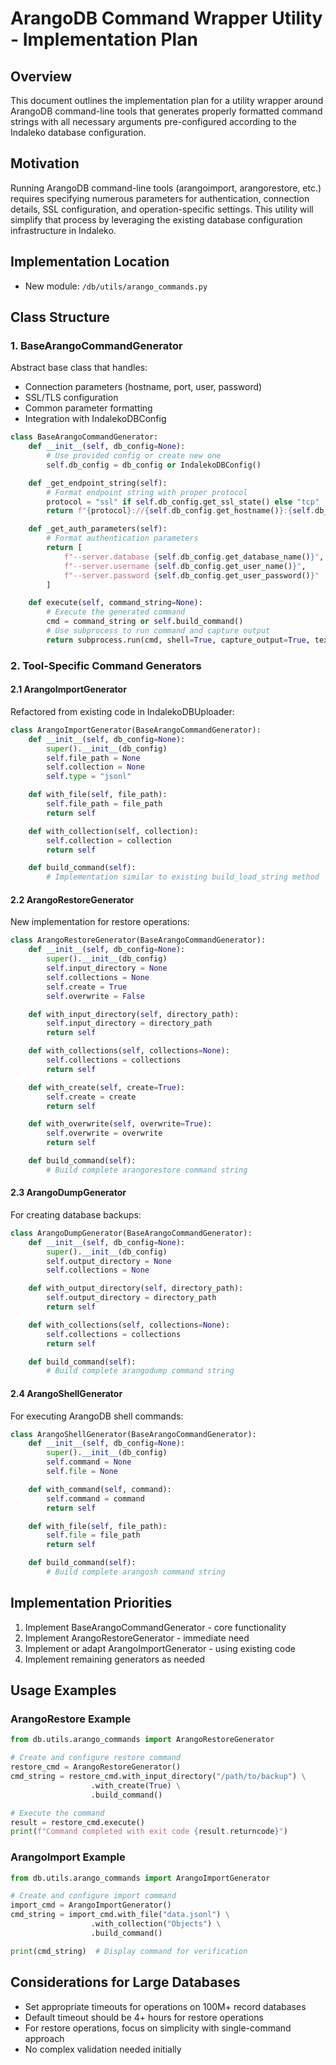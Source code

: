# ArangoDB Command Wrapper Utility - Implementation Plan

## Overview
This document outlines the implementation plan for a utility wrapper around ArangoDB command-line tools that generates properly formatted command strings with all necessary arguments pre-configured according to the Indaleko database configuration.

## Motivation
Running ArangoDB command-line tools (arangoimport, arangorestore, etc.) requires specifying numerous parameters for authentication, connection details, SSL configuration, and operation-specific settings. This utility will simplify that process by leveraging the existing database configuration infrastructure in Indaleko.

## Implementation Location
- New module: `/db/utils/arango_commands.py`

## Class Structure

### 1. BaseArangoCommandGenerator
Abstract base class that handles:
- Connection parameters (hostname, port, user, password)
- SSL/TLS configuration
- Common parameter formatting
- Integration with IndalekoDBConfig

```python
class BaseArangoCommandGenerator:
    def __init__(self, db_config=None):
        # Use provided config or create new one
        self.db_config = db_config or IndalekoDBConfig()

    def _get_endpoint_string(self):
        # Format endpoint string with proper protocol
        protocol = "ssl" if self.db_config.get_ssl_state() else "tcp"
        return f"{protocol}://{self.db_config.get_hostname()}:{self.db_config.get_port()}"

    def _get_auth_parameters(self):
        # Format authentication parameters
        return [
            f"--server.database {self.db_config.get_database_name()}",
            f"--server.username {self.db_config.get_user_name()}",
            f"--server.password {self.db_config.get_user_password()}"
        ]

    def execute(self, command_string=None):
        # Execute the generated command
        cmd = command_string or self.build_command()
        # Use subprocess to run command and capture output
        return subprocess.run(cmd, shell=True, capture_output=True, text=True)
```

### 2. Tool-Specific Command Generators

#### 2.1 ArangoImportGenerator
Refactored from existing code in IndalekoDBUploader:

```python
class ArangoImportGenerator(BaseArangoCommandGenerator):
    def __init__(self, db_config=None):
        super().__init__(db_config)
        self.file_path = None
        self.collection = None
        self.type = "jsonl"

    def with_file(self, file_path):
        self.file_path = file_path
        return self

    def with_collection(self, collection):
        self.collection = collection
        return self

    def build_command(self):
        # Implementation similar to existing build_load_string method
```

#### 2.2 ArangoRestoreGenerator
New implementation for restore operations:

```python
class ArangoRestoreGenerator(BaseArangoCommandGenerator):
    def __init__(self, db_config=None):
        super().__init__(db_config)
        self.input_directory = None
        self.collections = None
        self.create = True
        self.overwrite = False

    def with_input_directory(self, directory_path):
        self.input_directory = directory_path
        return self

    def with_collections(self, collections=None):
        self.collections = collections
        return self

    def with_create(self, create=True):
        self.create = create
        return self

    def with_overwrite(self, overwrite=True):
        self.overwrite = overwrite
        return self

    def build_command(self):
        # Build complete arangorestore command string
```

#### 2.3 ArangoDumpGenerator
For creating database backups:

```python
class ArangoDumpGenerator(BaseArangoCommandGenerator):
    def __init__(self, db_config=None):
        super().__init__(db_config)
        self.output_directory = None
        self.collections = None

    def with_output_directory(self, directory_path):
        self.output_directory = directory_path
        return self

    def with_collections(self, collections=None):
        self.collections = collections
        return self

    def build_command(self):
        # Build complete arangodump command string
```

#### 2.4 ArangoShellGenerator
For executing ArangoDB shell commands:

```python
class ArangoShellGenerator(BaseArangoCommandGenerator):
    def __init__(self, db_config=None):
        super().__init__(db_config)
        self.command = None
        self.file = None

    def with_command(self, command):
        self.command = command
        return self

    def with_file(self, file_path):
        self.file = file_path
        return self

    def build_command(self):
        # Build complete arangosh command string
```

## Implementation Priorities
1. Implement BaseArangoCommandGenerator - core functionality
2. Implement ArangoRestoreGenerator - immediate need
3. Implement or adapt ArangoImportGenerator - using existing code
4. Implement remaining generators as needed

## Usage Examples

### ArangoRestore Example
```python
from db.utils.arango_commands import ArangoRestoreGenerator

# Create and configure restore command
restore_cmd = ArangoRestoreGenerator()
cmd_string = restore_cmd.with_input_directory("/path/to/backup") \
                  .with_create(True) \
                  .build_command()

# Execute the command
result = restore_cmd.execute()
print(f"Command completed with exit code {result.returncode}")
```

### ArangoImport Example
```python
from db.utils.arango_commands import ArangoImportGenerator

# Create and configure import command
import_cmd = ArangoImportGenerator()
cmd_string = import_cmd.with_file("data.jsonl") \
                  .with_collection("Objects") \
                  .build_command()

print(cmd_string)  # Display command for verification
```

## Considerations for Large Databases
- Set appropriate timeouts for operations on 100M+ record databases
- Default timeout should be 4+ hours for restore operations
- For restore operations, focus on simplicity with single-command approach
- No complex validation needed initially
